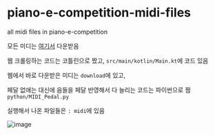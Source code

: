 # piano-e-competition-midi-files
all midi files in piano-e-competition

모든 미디는 [여기서](https://www.piano-e-competition.com/) 다운받음

웹 크롤링하는 코드는 코틀린으로 짰고, `src/main/kotlin/Main.kt`에 코드 있음

웹에서 바로 다운받은 미디는 `download`에 있고,

페달 없애는 대신에 음들을 페달 반영해서 다 늘리는 코드는 파이썬으로 짬 `python/MIDI_Pedal.py`

실행해서 나온 파일들은 `: midi`에 있음

![image](https://user-images.githubusercontent.com/94269897/193013925-fcde1b39-aba5-4008-9085-a0813f072ca6.png)
